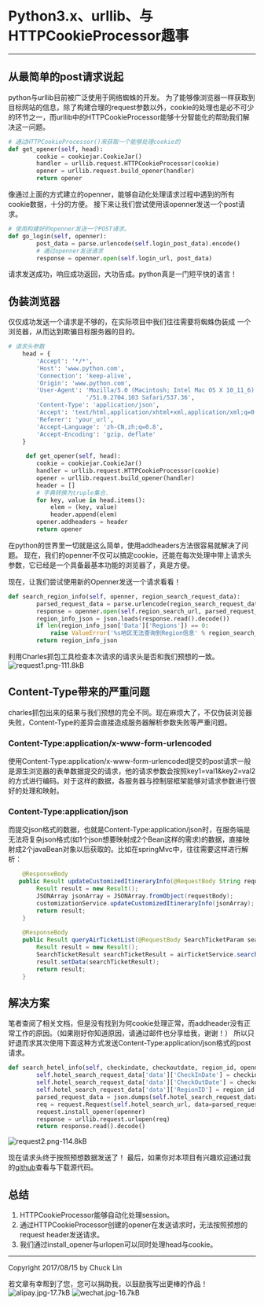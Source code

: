 # Python3.x、urllib、与HTTPCookieProcessor趣事


---

## 从最简单的post请求说起
python与urllib目前被广泛使用于网络蜘蛛的开发。
为了能够像浏览器一样获取到目标网站的信息，除了构建合理的request参数以外，cookie的处理也是必不可少的环节之一，而urllib中的HTTPCookieProcessor能够十分智能化的帮助我们解决这一问题。
```python
# 通过HTTPCookieProcessor()来获取一个能够处理cookie的
def get_opener(self, head):
        cookie = cookiejar.CookieJar()
        handler = urllib.request.HTTPCookieProcessor(cookie)
        opener = urllib.request.build_opener(handler)
        return opener

```
像通过上面的方式建立的openner，能够自动化处理请求过程中遇到的所有cookie数据，十分的方便。
接下来让我们尝试使用该openner发送一个post请求。
```python 
# 使用构建好的openner发送一个POST请求。
def go_login(self, openner):
        post_data = parse.urlencode(self.login_post_data).encode()
        # 通过openner发送请求
        response = openner.open(self.login_url, post_data)
```
请求发送成功，响应成功返回，大功告成。python真是一门短平快的语言！

## 伪装浏览器
仅仅成功发送一个请求是不够的，在实际项目中我们往往需要将蜘蛛伪装成
一个浏览器，从而达到欺骗目标服务器的目的。
```python
# 请求头参数
    head = {
        'Accept': '*/*',
        'Host': 'www.python.com',
        'Connection': 'keep-alive',
        'Origin': 'www.python.com',
        'User-Agent': 'Mozilla/5.0 (Macintosh; Intel Mac OS X 10_11_6) AppleWebKit/537.36 (KHTML, like Gecko) Chrome'
                      '/51.0.2704.103 Safari/537.36',
        'Content-Type': 'application/json',
        'Accept': 'text/html,application/xhtml+xml,application/xml;q=0.9,image/webp,*/*;q=0.8',
        'Referer': 'your_url',
        'Accept-Language': 'zh-CN,zh;q=0.8',
        'Accept-Encoding': 'gzip, deflate'
    }
    
     def get_opener(self, head):
        cookie = cookiejar.CookieJar()
        handler = urllib.request.HTTPCookieProcessor(cookie)
        opener = urllib.request.build_opener(handler)
        header = []
        # 字典转换为truple集合.
        for key, value in head.items():
            elem = (key, value)
            header.append(elem)
        opener.addheaders = header
        return opener
```
在python的世界里一切就是这么简单，使用addheaders方法很容易就解决了问题。
现在，我们的openner不仅可以搞定cookie，还能在每次处理中带上请求头参数，它已经是一个具备最基本功能的浏览器了，真是方便。

现在，让我们尝试使用新的Openner发送一个请求看看！
```python
def search_region_info(self, openner, region_search_request_data):
        parsed_request_data = parse.urlencode(region_search_request_data).encode()
        response = openner.open(self.region_search_url, parsed_request_data)
        region_info_json = json.loads(response.read().decode())
        if len(region_info_json['Data']['Regions']) == 0:
            raise ValueError('%s地区无法查询到Region信息' % region_search_request_data['keyword'])
        return region_info_json
```
利用Charles抓包工具检查本次请求的请求头是否和我们预想的一致。
![request1.png-111.8kB][1]

## Content-Type带来的严重问题
charles抓包出来的结果与我们预想的完全不同。现在麻烦大了，不仅伪装浏览器失败，Content-Type的差异会直接造成服务器解析参数失败等严重问题。

### Content-Type:application/x-www-form-urlencoded
使用Content-Type:application/x-www-form-urlencoded提交的post请求一般是源生浏览器的表单数据提交的请求，他的请求参数会按照key1=val1&key2=val2 的方式进行编码。对于这样的数据，各服务器与控制层框架能够对请求参数进行很好的处理和映射。

### Content-Type:application/json
而提交json格式的数据，也就是Content-Type:application/json时，在服务端是无法将复杂json格式(如1个json想要映射成2个Bean这样的需求)的数据，直接映射成2个javaBean对象以后获取的。比如在springMvc中，往往需要这样进行解析：
```java
    @ResponseBody
   public Result updateCustomizedItineraryInfo(@RequestBody String requestBody) {
        Result result = new Result();
        JSONArray jsonArray = JSONArray.fromObject(requestBody);
        customizationService.updateCustomizedItineraryInfo(jsonArray);
        return result;
    }
    
    @ResponseBody
    public Result queryAirTicketList(@RequestBody SearchTicketParam searchTicketParam) {
        Result result = new Result();
        SearchTicketResult searchTicketResult = airTicketService.searchAirTickets(searchTicketParam);
        result.setData(searchTicketResult);
        return result;
    }
```


## 解决方案
笔者查阅了相关文档，但是没有找到为何cookie处理正常，而addheader没有正常工作的原因。（如果刚好你知道原因，请通过邮件也分享给我，谢谢！）
所以只好退而求其次使用下面这种方式发送Content-Type:application/json格式的post请求。
```python
def search_hotel_info(self, checkindate, checkoutdate, region_id, openner):
        self.hotel_search_request_data['data']['CheckInDate'] = checkindate
        self.hotel_search_request_data['data']['CheckOutDate'] = checkoutdate
        self.hotel_search_request_data['data']['RegionID'] = region_id
        parsed_request_data = json.dumps(self.hotel_search_request_data).encode()
        req = request.Request(self.hotel_search_url, data=parsed_request_data, headers=self.head)
        request.install_opener(openner)
        response = urllib.request.urlopen(req)
        return response.read().decode()

```

![request2.png-114.8kB][2]

现在请求头终于按照预想数据发送了！
最后，如果你对本项目有兴趣欢迎通过我的[github](https://github.com/mikumikulch/web-spider)查看与下载源代码。


## 总结
1. HTTPCookieProcessor能够自动化处理session。
2. 通过HTTPCookieProcessor创建的opener在发送请求时，无法按照预想的request header发送请求。
3. 我们通过install_opener与urlopen可以同时处理head与cookie。

---
Copyright 2017/08/15 by Chuck Lin

若文章有幸帮到了您，您可以捐助我，以鼓励我写出更棒的作品！
![alipay.jpg-17.7kB][99]
![wechat.jpg-16.7kB][98]


[99]: http://static.zybuluo.com/mikumikulch/6g65s5tsspdmsk87a8ariszo/alipay.jpg
[98]: http://static.zybuluo.com/mikumikulch/rk5hldgo4wi9fv23xu3vm8pf/wechat.jpg




  [1]: http://static.zybuluo.com/mikumikulch/3ui3k7w92v6b9ooq0vn8nf4a/request1.png
  [2]: http://static.zybuluo.com/mikumikulch/b2parqmc5oh5gjar7965nba5/request2.png